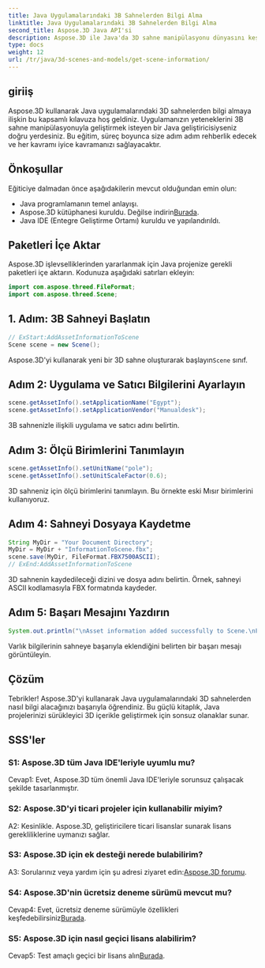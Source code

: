 ```yaml
---
title: Java Uygulamalarındaki 3B Sahnelerden Bilgi Alma
linktitle: Java Uygulamalarındaki 3B Sahnelerden Bilgi Alma
second_title: Aspose.3D Java API'si
description: Aspose.3D ile Java'da 3D sahne manipülasyonu dünyasını keşfedin. Bu eğitim, bilgileri adım adım alma konusunda size yol gösterir.
type: docs
weight: 12
url: /tr/java/3d-scenes-and-models/get-scene-information/
---
```

## giriiş

Aspose.3D kullanarak Java uygulamalarındaki 3D sahnelerden bilgi almaya ilişkin bu kapsamlı kılavuza hoş geldiniz. Uygulamanızın yeteneklerini 3B sahne manipülasyonuyla geliştirmek isteyen bir Java geliştiricisiyseniz doğru yerdesiniz. Bu eğitim, süreç boyunca size adım adım rehberlik edecek ve her kavramı iyice kavramanızı sağlayacaktır.

## Önkoşullar

Eğiticiye dalmadan önce aşağıdakilerin mevcut olduğundan emin olun:

- Java programlamanın temel anlayışı.
-  Aspose.3D kütüphanesi kuruldu. Değilse indirin[Burada](https://releases.aspose.com/3d/java/).
- Java IDE (Entegre Geliştirme Ortamı) kuruldu ve yapılandırıldı.

## Paketleri İçe Aktar

Aspose.3D işlevselliklerinden yararlanmak için Java projenize gerekli paketleri içe aktarın. Kodunuza aşağıdaki satırları ekleyin:

```java
import com.aspose.threed.FileFormat;
import com.aspose.threed.Scene;
```

## 1. Adım: 3B Sahneyi Başlatın

```java
// ExStart:AddAssetInformationToScene
Scene scene = new Scene();
```

 Aspose.3D'yi kullanarak yeni bir 3D sahne oluşturarak başlayın`Scene` sınıf.

## Adım 2: Uygulama ve Satıcı Bilgilerini Ayarlayın

```java
scene.getAssetInfo().setApplicationName("Egypt");
scene.getAssetInfo().setApplicationVendor("Manualdesk");
```

3B sahnenizle ilişkili uygulama ve satıcı adını belirtin.

## Adım 3: Ölçü Birimlerini Tanımlayın

```java
scene.getAssetInfo().setUnitName("pole");
scene.getAssetInfo().setUnitScaleFactor(0.6);
```

3D sahneniz için ölçü birimlerini tanımlayın. Bu örnekte eski Mısır birimlerini kullanıyoruz.

## Adım 4: Sahneyi Dosyaya Kaydetme

```java
String MyDir = "Your Document Directory";
MyDir = MyDir + "InformationToScene.fbx";
scene.save(MyDir, FileFormat.FBX7500ASCII);
// ExEnd:AddAssetInformationToScene
```

3D sahnenin kaydedileceği dizini ve dosya adını belirtin. Örnek, sahneyi ASCII kodlamasıyla FBX formatında kaydeder.

## Adım 5: Başarı Mesajını Yazdırın

```java
System.out.println("\nAsset information added successfully to Scene.\nFile saved at " + MyDir);
```

Varlık bilgilerinin sahneye başarıyla eklendiğini belirten bir başarı mesajı görüntüleyin.

## Çözüm

Tebrikler! Aspose.3D'yi kullanarak Java uygulamalarındaki 3D sahnelerden nasıl bilgi alacağınızı başarıyla öğrendiniz. Bu güçlü kitaplık, Java projelerinizi sürükleyici 3D içerikle geliştirmek için sonsuz olanaklar sunar.

## SSS'ler

### S1: Aspose.3D tüm Java IDE'leriyle uyumlu mu?

Cevap1: Evet, Aspose.3D tüm önemli Java IDE'leriyle sorunsuz çalışacak şekilde tasarlanmıştır.

### S2: Aspose.3D'yi ticari projeler için kullanabilir miyim?

A2: Kesinlikle. Aspose.3D, geliştiricilere ticari lisanslar sunarak lisans gerekliliklerine uymanızı sağlar.

### S3: Aspose.3D için ek desteği nerede bulabilirim?

 A3: Sorularınız veya yardım için şu adresi ziyaret edin:[Aspose.3D forumu](https://forum.aspose.com/c/3d/18).

### S4: Aspose.3D'nin ücretsiz deneme sürümü mevcut mu?

 Cevap4: Evet, ücretsiz deneme sürümüyle özellikleri keşfedebilirsiniz[Burada](https://releases.aspose.com/).

### S5: Aspose.3D için nasıl geçici lisans alabilirim?

 Cevap5: Test amaçlı geçici bir lisans alın[Burada](https://purchase.aspose.com/temporary-license/).